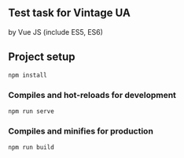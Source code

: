 Test task for Vintage UA
-----

by Vue JS (include ES5, ES6)

## Project setup
```
npm install
```

### Compiles and hot-reloads for development
```
npm run serve
```

### Compiles and minifies for production
```
npm run build
